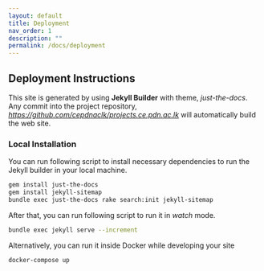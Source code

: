 ```yaml
---
layout: default
title: Deployment
nav_order: 1
description: ""
permalink: /docs/deployment
---
```


## Deployment Instructions

This site is generated by using **Jekyll Builder** with theme, _just-the-docs_. Any commit into the project repository, _https://github.com/cepdnaclk/projects.ce.pdn.ac.lk_ will automatically build the web site.

### Local Installation

You can run following script to install necessary dependencies to run the Jekyll builder in your local machine.

```bash
gem install just-the-docs
gem install jekyll-sitemap
bundle exec just-the-docs rake search:init jekyll-sitemap
```

After that, you can run following script to run it in _watch_ mode.

```bash
bundle exec jekyll serve --increment
```

Alternatively, you can run it inside Docker while developing your site

```bash
docker-compose up
```

